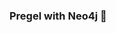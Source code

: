 ### Pregel with Neo4j 🚀



































































































































 




























































































































































































































































































